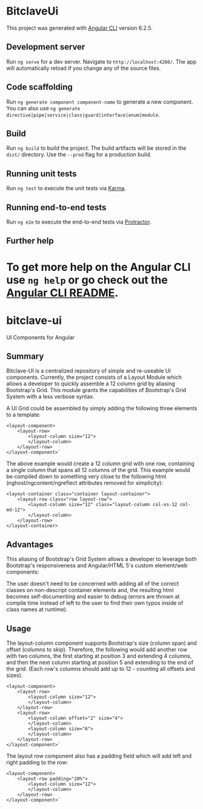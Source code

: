 # BitclaveUi

This project was generated with [Angular CLI](https://github.com/angular/angular-cli) version 6.2.5.

## Development server

Run `ng serve` for a dev server. Navigate to `http://localhost:4200/`. The app will automatically reload if you change any of the source files.

## Code scaffolding

Run `ng generate component component-name` to generate a new component. You can also use `ng generate directive|pipe|service|class|guard|interface|enum|module`.

## Build

Run `ng build` to build the project. The build artifacts will be stored in the `dist/` directory. Use the `--prod` flag for a production build.

## Running unit tests

Run `ng test` to execute the unit tests via [Karma](https://karma-runner.github.io).

## Running end-to-end tests

Run `ng e2e` to execute the end-to-end tests via [Protractor](http://www.protractortest.org/).

## Further help

To get more help on the Angular CLI use `ng help` or go check out the [Angular CLI README](https://github.com/angular/angular-cli/blob/master/README.md).
=======
# bitclave-ui
UI Components for Angular

## Summary
Bitclave-UI is a centralized repository of simple and re-useable UI components. Currently, the project consists of a Layout Module
which allows a developer to quickly assemble a 12 column grid by aliasing Bootstrap's Grid. This module grants the capabilities of
Bootstrap's Grid System with a less verbose syntax. 

A UI Grid could be assembled by simply adding the following three elements to a template:
    
    <layout-component>
        <layout-row>
            <layout-column size="12">
            </layout-column>
        </layout-row>
    </layout-component>`

The above example would create a 12 column grid with one row, containing a single column that spans all 12 columns of the grid.
This example would be compiled down to something very close to the following html 
(nghost/ngcontent/ngreflect attributes removed for simplicity):

    <layout-container class="container layout-container">
	    <layout-row class="row layout-row">
            <layout-column size="12" class="layout-column col-xs-12 col-md-12">
            </layout-column>
	    </layout-row>
    </layout-container>

## Advantages
This aliasing of Bootstrap's Grid System allows a developer to leverage both Bootstrap's responsiveness and Angular/HTML 5's
custom element/web components:

The user doesn't need to be concerned with adding all of the correct classes on non-descript container elements and,
the resulting html becomes self-documenting and easier to debug (errors are thrown at compile time instead of left to the user to 
find their own typos inside of class names at runtime).

## Usage
The layout-column component supports Bootstrap's size (column span) and offset (columns to skip). Therefore, the following would add another
row with two columns, the first starting at position 3 and extending 4 columns, and then the next column starting at position 5 and
extending to the end of the grid. (Each row's columns should add up to 12 - counting all offsets and sizes).

    <layout-component>
        <layout-row>
            <layout-column size="12">
            </layout-column>
        </layout-row>
        <layout-row>
            <layout-column offset="2" size="4">
            </layout-column>
            <layout-column size="6">
            </layout-column>
        </layout-row>
    </layout-component>`

The layout row component also has a padding field which will add left and right padding to the row:

    <layout-component>
        <layout-row padding="20%">
            <layout-column size="12">
            </layout-column>
        </layout-row>
    </layout-component>`

